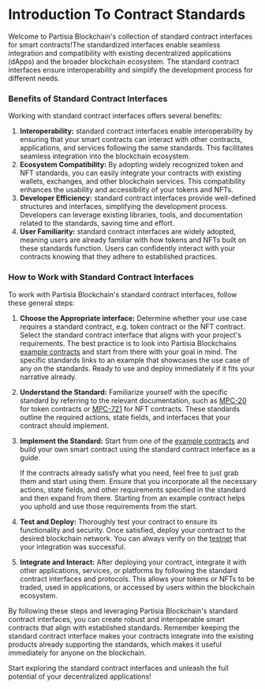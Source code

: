 # Introduction To Contract Standards

Welcome to Partisia Blockchain's collection of standard contract interfaces for smart contracts!The standardized interfaces enable seamless integration and compatibility with existing decentralized applications (dApps) and the broader blockchain ecosystem. The standard contract interfaces ensure interoperability and simplify the development process for different needs.

### Benefits of Standard Contract Interfaces <a href="#benefits-of-standard-contract-interfaces" id="benefits-of-standard-contract-interfaces"></a>

Working with standard contract interfaces offers several benefits:

1. **Interoperability:** standard contract interfaces enable interoperability by ensuring that your smart contracts can interact with other contracts, applications, and services following the same standards. This facilitates seamless integration into the blockchain ecosystem.
2. **Ecosystem Compatibility:** By adopting widely recognized token and NFT standards, you can easily integrate your contracts with existing wallets, exchanges, and other blockchain services. This compatibility enhances the usability and accessibility of your tokens and NFTs.
3. **Developer Efficiency:** standard contract interfaces provide well-defined structures and interfaces, simplifying the development process. Developers can leverage existing libraries, tools, and documentation related to the standards, saving time and effort.
4. **User Familiarity:** standard contract interfaces are widely adopted, meaning users are already familiar with how tokens and NFTs built on these standards function. Users can confidently interact with your contracts knowing that they adhere to established practices.

### How to Work with Standard Contract Interfaces <a href="#how-to-work-with-standard-contract-interfaces" id="how-to-work-with-standard-contract-interfaces"></a>

To work with Partisia Blockchain's standard contract interfaces, follow these general steps:

1. **Choose the Appropriate interface:** Determine whether your use case requires a standard contract, e.g. token contract or the NFT contract. Select the standard contract interface that aligns with your project's requirements. The best practice is to look into Partisia Blockchains [example contracts](https://partisiablockchain.gitlab.io/documentation/smart-contracts/smart-contract-examples.html) and start from there with your goal in mind. The specific standards links to an example that showcases the use case of any on the standards. Ready to use and deploy immediately if it fits your narrative already.
2. **Understand the Standard:** Familiarize yourself with the specific standard by referring to the relevant documentation, such as [MPC-20](https://partisiablockchain.gitlab.io/documentation/smart-contracts/integration/mpc-20-token-contract.html) for token contracts or [MPC-721](https://partisiablockchain.gitlab.io/documentation/smart-contracts/integration/mpc-721-nft-contract.html) for NFT contracts. These standards outline the required actions, state fields, and interfaces that your contract should implement.
3.  **Implement the Standard:** Start from one of the [example contracts](https://partisiablockchain.gitlab.io/documentation/smart-contracts/smart-contract-examples.html) and build your own smart contract using the standard contract interface as a guide.

    If the contracts already satisfy what you need, feel free to just grab them and start using them. Ensure that you incorporate all the necessary actions, state fields, and other requirements specified in the standard and then expand from there. Starting from an example contract helps you uphold and use those requirements from the start.
4. **Test and Deploy:** Thoroughly test your contract to ensure its functionality and security. Once satisfied, deploy your contract to the desired blockchain network. You can always verify on the [testnet](https://partisiablockchain.gitlab.io/documentation/smart-contracts/access-and-use-the-testnet.html) that your integration was successful.
5. **Integrate and Interact:** After deploying your contract, integrate it with other applications, services, or platforms by following the standard contract interfaces and protocols. This allows your tokens or NFTs to be traded, used in applications, or accessed by users within the blockchain ecosystem.

By following these steps and leveraging Partisia Blockchain's standard contract interfaces, you can create robust and interoperable smart contracts that align with established standards. Remember keeping the standard contract interface makes your contracts integrate into the existing products already supporting the standards, which makes it useful immediately for anyone on the blockchain.

Start exploring the standard contract interfaces and unleash the full potential of your decentralized applications!
